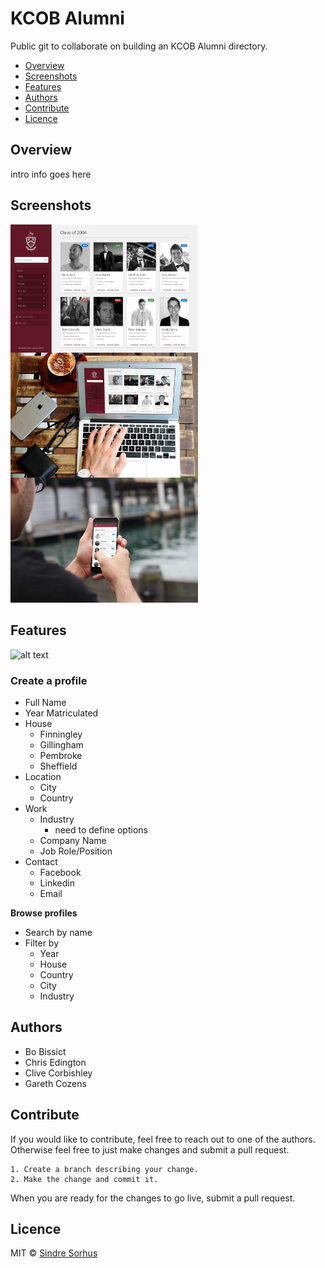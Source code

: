# KCOB Alumni

Public git to collaborate on building an KCOB Alumni directory.

* [Overview](#overview)
* [Screenshots](#screenshots)
* [Features](#features)
* [Authors](#authors)
* [Contribute](#contribute)
* [Licence](#licence)

## Overview

intro info goes here

## Screenshots

<img align="left" src="/screenshots/desktop.jpg" width="300">
<img align="left" src="/screenshots/mockup_desktop.jpg" width="300">
<img src="/screenshots/mockup_mobile.jpg" width="300">

## Features

![alt text](https://img.shields.io/badge/version-0.01-brightgreen.svg "Logo Title Text 1")

### Create a profile

* Full Name
* Year Matriculated
* House
  * Finningley
  * Gillingham
  * Pembroke
  * Sheffield
* Location
  * City
  * Country
* Work
  * Industry
    * need to define options 
  * Company Name
  * Job Role/Position
* Contact
  * Facebook
  * Linkedin
  * Email
  
**Browse profiles**

* Search by name
* Filter by
  * Year
  * House
  * Country
  * City
  * Industry

## Authors

* Bo Bissict 
* Chris Edington
* Clive Corbishley
* Gareth Cozens

## Contribute

If you would like to contribute, feel free to reach out to one of the authors. Otherwise feel free to just make changes and submit a pull request.

```
1. Create a branch describing your change. 
2. Make the change and commit it.
```

When you are ready for the changes to go live, submit a pull request.

## Licence

MIT © [Sindre Sorhus](https://sindresorhus.com/)
